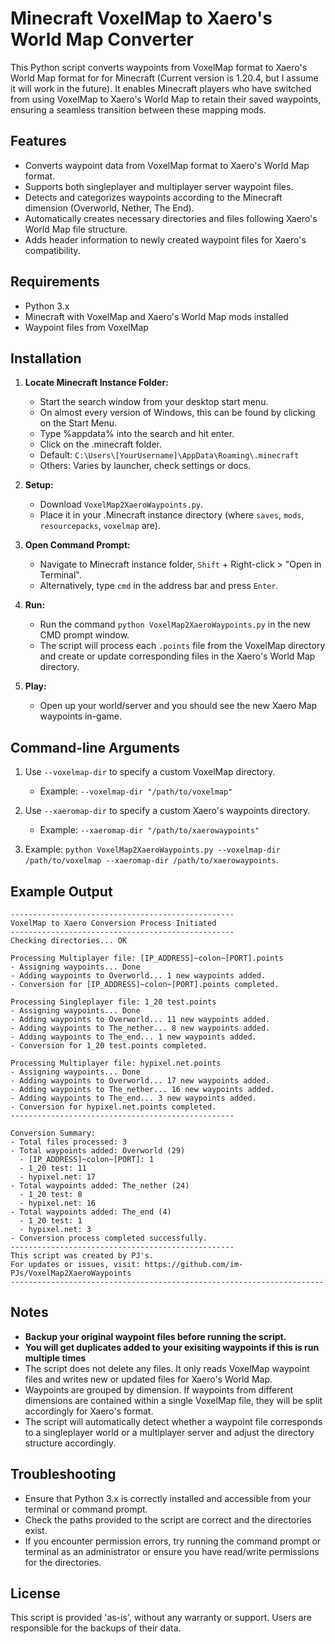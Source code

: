 # Minecraft VoxelMap to Xaero's World Map Converter

This Python script converts waypoints from VoxelMap format to Xaero's World Map format for for Minecraft (Current version is 1.20.4, but I assume it will work in the future). It enables Minecraft players who have switched from using VoxelMap to Xaero's World Map to retain their saved waypoints, ensuring a seamless transition between these mapping mods.

## Features

- Converts waypoint data from VoxelMap format to Xaero's World Map format.
- Supports both singleplayer and multiplayer server waypoint files.
- Detects and categorizes waypoints according to the Minecraft dimension (Overworld, Nether, The End).
- Automatically creates necessary directories and files following Xaero's World Map file structure.
- Adds header information to newly created waypoint files for Xaero's compatibility.

## Requirements

- Python 3.x
- Minecraft with VoxelMap and Xaero's World Map mods installed
- Waypoint files from VoxelMap

## Installation

1. **Locate Minecraft Instance Folder:**
   - Start the search window from your desktop start menu.
   - On almost every version of Windows, this can be found by clicking on the Start Menu.
   - Type %appdata% into the search and hit enter.
   - Click on the .minecraft folder.
   - Default: `C:\Users\[YourUsername]\AppData\Roaming\.minecraft`
   - Others: Varies by launcher, check settings or docs.

3. **Setup:**
   - Download `VoxelMap2XaeroWaypoints.py`.
   - Place it in your .Minecraft instance directory (where `saves`, `mods`, `resourcepacks`, `voxelmap` are).

4. **Open Command Prompt:**
   - Navigate to Minecraft instance folder, `Shift` + Right-click > "Open in Terminal".
   - Alternatively, type `cmd` in the address bar and press `Enter`.

5. **Run:**
   - Run the command `python VoxelMap2XaeroWaypoints.py` in the new CMD prompt window.
   - The script will process each `.points` file from the VoxelMap directory and create or update corresponding files in the Xaero's World Map directory.

6. **Play:**
   - Open up your world/server and you should see the new Xaero Map waypoints in-game.  
## Command-line Arguments

1. Use `--voxelmap-dir` to specify a custom VoxelMap directory.
   - Example: `--voxelmap-dir "/path/to/voxelmap"`

2. Use `--xaeromap-dir` to specify a custom Xaero's waypoints directory.
   - Example: `--xaeromap-dir "/path/to/xaerowaypoints"`

3. Example: `python VoxelMap2XaeroWaypoints.py --voxelmap-dir /path/to/voxelmap --xaeromap-dir /path/to/xaerowaypoints`.

## Example Output

```
--------------------------------------------------
VoxelMap to Xaero Conversion Process Initiated
--------------------------------------------------
Checking directories... OK

Processing Multiplayer file: [IP_ADDRESS]~colon~[PORT].points
- Assigning waypoints... Done
- Adding waypoints to Overworld... 1 new waypoints added.
- Conversion for [IP_ADDRESS]~colon~[PORT].points completed.

Processing Singleplayer file: 1_20 test.points
- Assigning waypoints... Done
- Adding waypoints to Overworld... 11 new waypoints added.
- Adding waypoints to The_nether... 8 new waypoints added.
- Adding waypoints to The_end... 1 new waypoints added.
- Conversion for 1_20 test.points completed.

Processing Multiplayer file: hypixel.net.points
- Assigning waypoints... Done
- Adding waypoints to Overworld... 17 new waypoints added.
- Adding waypoints to The_nether... 16 new waypoints added.
- Adding waypoints to The_end... 3 new waypoints added.
- Conversion for hypixel.net.points completed.
--------------------------------------------------

Conversion Summary:
- Total files processed: 3
- Total waypoints added: Overworld (29)
  - [IP_ADDRESS]~colon~[PORT]: 1
  - 1_20 test: 11
  - hypixel.net: 17
- Total waypoints added: The_nether (24)
  - 1_20 test: 8
  - hypixel.net: 16
- Total waypoints added: The_end (4)
  - 1_20 test: 1
  - hypixel.net: 3
- Conversion process completed successfully.
--------------------------------------------------
This script was created by PJ's.
For updates or issues, visit: https://github.com/im-PJs/VoxelMap2XaeroWaypoints
----------------------------------------------------------------------
```

## Notes

- **Backup your original waypoint files before running the script.**
- **You will get duplicates added to your exisiting waypoints if this is run multiple times**
- The script does not delete any files. It only reads VoxelMap waypoint files and writes new or updated files for Xaero's World Map.
- Waypoints are grouped by dimension. If waypoints from different dimensions are contained within a single VoxelMap file, they will be split accordingly for Xaero's format.
- The script will automatically detect whether a waypoint file corresponds to a singleplayer world or a multiplayer server and adjust the directory structure accordingly.

## Troubleshooting

- Ensure that Python 3.x is correctly installed and accessible from your terminal or command prompt.
- Check the paths provided to the script are correct and the directories exist.
- If you encounter permission errors, try running the command prompt or terminal as an administrator or ensure you have read/write permissions for the directories.

## License

This script is provided 'as-is', without any warranty or support. Users are responsible for the backups of their data.
